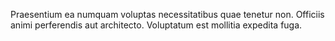Praesentium ea numquam voluptas necessitatibus quae tenetur non. Officiis animi perferendis aut architecto. Voluptatum est mollitia expedita fuga.